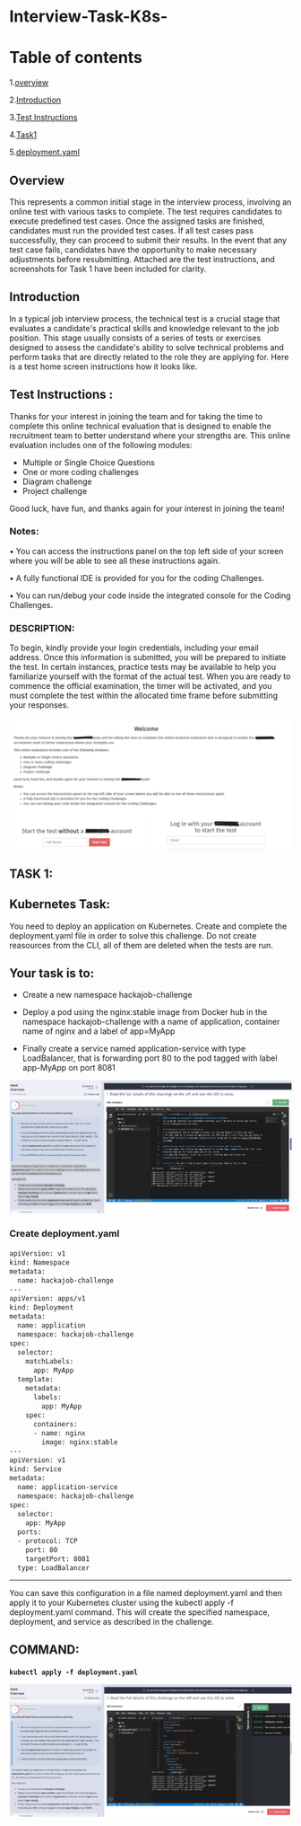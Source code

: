 # Interview-Task-K8s-

# Table of contents

1.[overview](#**<overview>)

2.[Introduction](#**<Introduction>**)

3.[Test Instructions](#**<Test-Instructions>**)

4.[Task1](#**<Task1>**)

5.[deployment.yaml](#**<deployment.yaml>**)

## **Overview**

This represents a common initial stage in the interview process, involving an online test with various tasks to complete. The test requires candidates to execute predefined test cases. Once the assigned tasks are finished, candidates must run the provided test cases. If all test cases pass successfully, they can proceed to submit their results. In the event that any test case fails, candidates have the opportunity to make necessary adjustments before resubmitting. Attached are the test instructions, and screenshots for Task 1 have been included for clarity.

## **Introduction**

In a typical job interview process, the technical test is a crucial stage that evaluates a candidate's practical skills and knowledge relevant to the job position. This stage usually consists of a series of tests or exercises designed to assess the candidate's ability to solve technical problems and perform tasks that are directly related to the role they are applying for. Here is a test home screen instructions how it looks like.

## Test Instructions : 

Thanks for your interest in joining the team and for taking the time to complete this online technical evaluation that is designed to enable the recruitment team to better understand where your strengths are.
This online evaluation includes one of the following modules:
* Multiple or Single Choice Questions
* One or more coding challenges
* Diagram challenge
* Project challenge

Good luck, have fun, and thanks again for your interest in joining the team!

### Notes:

• You can access the instructions panel on the top left side of your screen where you will be able to see all these instructions again.

• A fully functional IDE is provided for you for the coding Challenges.

• You can run/debug your code inside the integrated console for the Coding Challenges.

### DESCRIPTION: 

To begin, kindly provide your login credentials, including your email address. Once this information is submitted, you will be prepared to initiate the test. In certain instances, practice tests may be available to help you familiarize yourself with the format of the actual test. When you are ready to commence the official examination, the timer will be activated, and you must complete the test within the allocated time frame before submitting your responses.

![Visual studio page](../git-task/images/Testhome1.png)

## TASK 1:

## Kubernetes Task:

You need to deploy an application on Kubernetes. Create and complete the deployment.yaml file in order to solve this challenge. Do not create reasources from the CLI, all of them are deleted when the tests are run.

## Your task is to:

* ﻿﻿Create a new namespace hackajob-challenge

* ﻿﻿Deploy a pod using the nginx:stable image from Docker hub in the namespace hackajob-challenge with a name of application, container name of nginx and a label 
  of app=MyApp 

* Finally create a service named application-service with type LoadBalancer, that is forwarding port 80 to the pod tagged with label app-MyApp on port 8081

![Visual studio page](../git-task/images/k8s-task1.png)

### **Create deployment.yaml**

```
apiVersion: v1
kind: Namespace
metadata:
  name: hackajob-challenge
---
apiVersion: apps/v1
kind: Deployment
metadata:
  name: application
  namespace: hackajob-challenge
spec:
  selector:
    matchLabels:
      app: MyApp
  template:
    metadata:
      labels:
        app: MyApp
    spec:
      containers:
      - name: nginx
        image: nginx:stable
---
apiVersion: v1
kind: Service
metadata:
  name: application-service
  namespace: hackajob-challenge
spec:
  selector:
    app: MyApp
  ports:
  - protocol: TCP
    port: 80
    targetPort: 8081
  type: LoadBalancer
```
***

You can save this configuration in a file named deployment.yaml and then apply it to your Kubernetes cluster using the kubectl apply -f deployment.yaml command. This will create the specified namespace, deployment, and service as described in the challenge.

## COMMAND: 

 **```kubectl apply -f deployment.yaml```**

 ![Visual studio page](../git-task/images/k8s-task2.png)